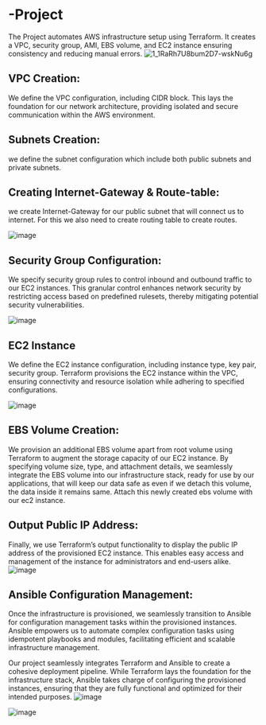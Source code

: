 # -Project
The Project automates AWS infrastructure setup using Terraform. It creates a VPC, security group, AMI, EBS volume, and EC2 instance ensuring consistency and reducing manual errors. 
![1_1RaRh7U8bum2D7-wskNu6g](https://github.com/user-attachments/assets/1ae959bc-ab06-4843-ae75-13841e61edc9)
## VPC Creation:

We define the VPC configuration, including CIDR block. This lays the foundation for our network architecture, providing isolated and secure communication within the AWS environment.
## Subnets Creation:

 we define the subnet configuration which include both public subnets and private subnets.

## Creating Internet-Gateway & Route-table:

we create Internet-Gateway for our public subnet that will connect us to internet. For this we also need to create routing table to create routes.

![image](https://github.com/user-attachments/assets/625741d3-3a32-422a-95bb-e7f2504156ba)

## Security Group Configuration:

We specify security group rules to control inbound and outbound traffic to our EC2 instances. This granular control enhances network security by restricting access based on predefined rulesets, thereby mitigating potential security vulnerabilities.


![image](https://github.com/user-attachments/assets/88f67d2e-4080-4a26-9733-c92381712607)

## EC2 Instance 

We define the EC2 instance configuration, including instance type, key pair, security group. Terraform provisions the EC2 instance within the VPC, ensuring connectivity and resource isolation while adhering to specified configurations.

![image](https://github.com/user-attachments/assets/aaf87234-68cf-4b6e-90d3-5d541de997df)

## EBS Volume Creation:

We provision an additional EBS volume apart from root volume using Terraform to augment the storage capacity of our EC2 instance. By specifying volume size, type, and attachment details, we seamlessly integrate the EBS volume into our infrastructure stack, ready for use by our applications, that will keep our data safe as even if we detach this volume, the data inside it remains same.
Attach this newly created ebs volume with our ec2 instance.

## Output Public IP Address:

Finally, we use Terraform’s output functionality to display the public IP address of the provisioned EC2 instance. This enables easy access and management of the instance for administrators and end-users alike.
![image](https://github.com/user-attachments/assets/26643cc7-3f54-41f9-8c1c-2561427bc408)


## Ansible Configuration Management:

Once the infrastructure is provisioned, we seamlessly transition to Ansible for configuration management tasks within the provisioned instances. Ansible empowers us to automate complex configuration tasks using idempotent playbooks and modules, facilitating efficient and scalable infrastructure management.

Our project seamlessly integrates Terraform and Ansible to create a cohesive deployment pipeline. While Terraform lays the foundation for the infrastructure stack, Ansible takes charge of configuring the provisioned instances, ensuring that they are fully functional and optimized for their intended purposes.
![image](https://github.com/user-attachments/assets/b7a986c1-c956-417d-a8f3-eacb8623fa95)

![image](https://github.com/user-attachments/assets/320cc7a2-5ed0-43f3-96a0-0389e70db8f9)
